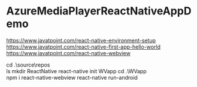 # AzureMediaPlayerReactNativeAppDemo

https://www.javatpoint.com/react-native-environment-setup
https://www.javatpoint.com/react-native-first-app-hello-world
https://www.javatpoint.com/react-native-webview


cd .\source\repos\
ls
mkdir ReactNative
react-native init WVapp
cd .\WVapp\
npm i react-native-webview
react-native run-android
